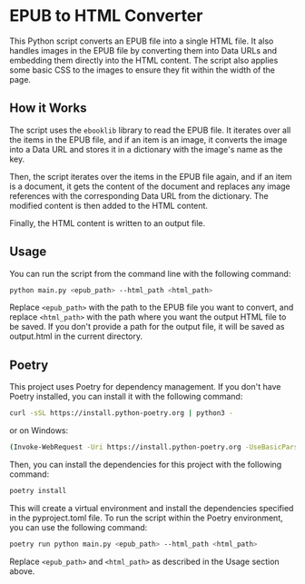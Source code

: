 # EPUB to HTML Converter

This Python script converts an EPUB file into a single HTML file. It also handles images in the EPUB file by converting them into Data URLs and embedding them directly into the HTML content. The script also applies some basic CSS to the images to ensure they fit within the width of the page.

## How it Works

The script uses the `ebooklib` library to read the EPUB file. It iterates over all the items in the EPUB file, and if an item is an image, it converts the image into a Data URL and stores it in a dictionary with the image's name as the key.

Then, the script iterates over the items in the EPUB file again, and if an item is a document, it gets the content of the document and replaces any image references with the corresponding Data URL from the dictionary. The modified content is then added to the HTML content.

Finally, the HTML content is written to an output file.

## Usage

You can run the script from the command line with the following command:

```bash
python main.py <epub_path> --html_path <html_path>
```

Replace `<epub_path>` with the path to the EPUB file you want to convert, and replace `<html_path>` with the path where you want the output HTML file to be saved. If you don't provide a path for the output file, it will be saved as output.html in the current directory.

## Poetry

This project uses Poetry for dependency management. If you don't have Poetry installed, you can install it with the following command:

```bash
curl -sSL https://install.python-poetry.org | python3 -
```

or on Windows:

```bash
(Invoke-WebRequest -Uri https://install.python-poetry.org -UseBasicParsing).Content | py -
```

Then, you can install the dependencies for this project with the following command:

```bash
poetry install
```

This will create a virtual environment and install the dependencies specified in the pyproject.toml file.  To run the script within the Poetry environment, you can use the following command:

```bash
poetry run python main.py <epub_path> --html_path <html_path>
```

Replace `<epub_path>` and `<html_path>` as described in the Usage section above.